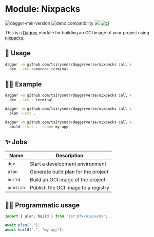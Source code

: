 # Module: Nixpacks

![dagger-min-version](https://img.shields.io/badge/dagger-v0.10.0-blue?color=3D66FF)
![deno compatibility](https://shield.deno.dev/deno/^1.41)
[![](https://jsr.io/badges/@fx/nixpacks)](https://jsr.io/@fx/nixpacks)
[![ci](https://github.com/tsirysndr/daggerverse/actions/workflows/ci.yml/badge.svg)](https://github.com/tsirysndr/daggerverse/actions/workflows/nixpacks.yml)

This is a [Dagger](https://dagger.io) module for building an OCI image of your project using [nixpacks](https://nixpacks.com/).

## 🚀 Usage

```sh
dagger -m github.com/tsirysndr/daggerverse/nixpacks call \
  dev --src <source> terminal
```

## 🧑‍🔬 Example

```sh
dagger -m github.com/tsirysndr/daggerverse/nixpacks call \
  dev --src . terminal

dagger -m github.com/tsirysndr/daggerverse/nixpacks call \
  plan --src .

dagger -m github.com/tsirysndr/daggerverse/nixpacks call \
  build --src . --name my-app
```

## ✨ Jobs

| Name      | Description                         |
| --------- | ----------------------------------- |
| `dev`     | Start a development environment     |
| `plan`    | Generate build plan for the project |
| `build`   | Build an OCI image of the project   |
| `publish` | Publish the OCI image to a registry |

## 🧑‍💻 Programmatic usage

```typescript
import { plan, build } from 'jsr:@fx/nixpacks';

await plan(".");
await build(".", "my-app");
```
